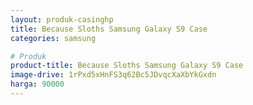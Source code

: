 ```yaml
---
layout: produk-casinghp
title: Because Sloths Samsung Galaxy S9 Case
categories: samsung

# Produk
product-title: Because Sloths Samsung Galaxy S9 Case
image-drive: 1rPxd5xHnFS3q62Bc5JDvqcXaXbYkGxdn
harga: 90000
---
```

